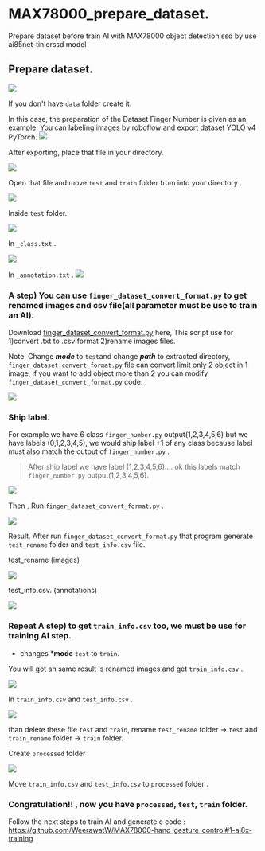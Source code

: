 # MAX78000_prepare_dataset.
Prepare dataset before train AI with MAX78000 object detection ssd by use ai85net-tinierssd model
## Prepare dataset.
![](custom_data.png)

If you don't have `data` folder create it.

In this case, the preparation of the Dataset Finger Number is given as an example.
You can labeling images by roboflow and export dataset YOLO v4 PyTorch.
![](roboflow.png)

After exporting, place that file in your directory.

![](images/export_file.png)

Open that file and move `test` and `train` folder from into your directory . 

![](images/extrct_file.png)

Inside  `test` folder.

![](images/check_in_zip.png)


In `_class.txt` .

![](images/in_class.png)

In `_annotation.txt` .
![](images/in_anno.png)

### A step) You can use `finger_dataset_convert_format.py` to get renamed images and csv file(all parameter must be use to train an AI).

Download [finger_dataset_convert_format.py](https://github.com/WeerawatW/MAX78000-prepare-dataset/blob/main/github%20python%20file/finger_dataset_convert_format.py) here,
 This script use for 1)convert .txt  to .csv format 2)rename images files. 

Note: Change ***mode*** to `test`and change ***path*** to extracted directory, `finger_dataset_convert_format.py` file can convert limit only 2 object in 1 image, if you want to add object more than 2 you can modify `finger_dataset_convert_format.py` code.

![](images/finger_convertV2.png)

### Ship label.
For example we have 6 class `finger_number.py` output(1,2,3,4,5,6) but we have labels (0,1,2,3,4,5),
we would ship label +1 of any class because label must also match the output of `finger_number.py` .
> After ship label we have label (1,2,3,4,5,6).... ok this labels match `finger_number.py` output(1,2,3,4,5,6).

![](images/finger_convert_ship_label.png)


Then , Run `finger_dataset_convert_format.py` .

![](images/finger_convert_shiped_label.png)

Result.
After run `finger_dataset_convert_format.py` that program generate `test_rename` folder and `test_info.csv` file.

test_rename (images)

![](images/rename_images.png)

test_info.csv. (annotations)

![](images/converted.png)

### Repeat A step) to get `train_info.csv` too, we must be use for training AI step.
* changes ***mode** `test` to `train`.

You will got an same result is renamed images and get `train_info.csv` .

![](images/train_info.png)

In `train_info.csv` and `test_info.csv` .

![](images/train_csv.png)

than delete these file `test` and `train`, rename `test_rename` folder -> `test` and `train_rename` folder -> `train` folder.

Create `processed` folder

![](images/create_processed_folder.png)

Move `train_info.csv` and `test_info.csv` to `processed` folder .

### Congratulation!! , now you have  `processed`, `test`, `train` folder.
Follow the next steps to train AI and generate c code : https://github.com/WeerawatW/MAX78000-hand_gesture_control#1-ai8x-training
